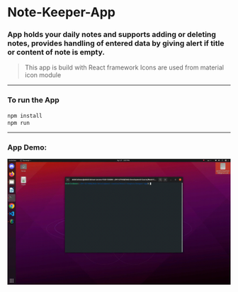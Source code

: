 # Note-Keeper-App

### App holds your daily notes and supports adding or deleting notes, provides handling of entered data by giving alert if title or content of note is empty.

> This app is build with React framework
> Icons are used from material icon module

<hr>

### To run the App

```
npm install
npm run

```

<hr>

### App Demo:

<img src="./docs/note_keeper.gif">
